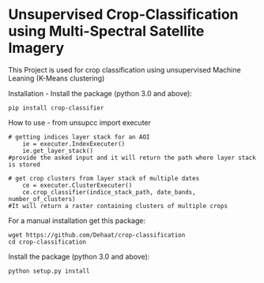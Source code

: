 # Unsupervised Crop-Classification using Multi-Spectral Satellite Imagery

This Project is used for crop classification using unsupervised Machine Leaning (K-Means clustering)

Installation - 
Install the package (python 3.0 and above):

    pip install crop-classifier

How to use - 
    from unsupcc import executer

    # getting indices layer stack for an AOI
        ie = executer.IndexExecuter()
        ie.get_layer_stack()
    #provide the asked input and it will return the path where layer stack is stored

    # get crop clusters from layer stack of multiple dates
        ce = executer.ClusterExecuter()
        ce.crop_classifier(indice_stack_path, date_bands, number_of_clusters)
    #It will return a raster containing clusters of multiple crops

For a manual installation get this package:

    wget https://github.com/Dehaat/crop-classification
    cd crop-classification

Install the package (python 3.0 and above):

    python setup.py install
